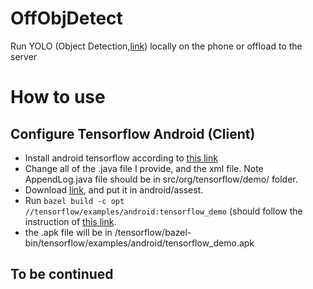 # OffObjDetect
Run YOLO (Object Detection,[link](https://pjreddie.com/darknet/yolo/)) locally on the phone or offload to the server
# How to use
## Configure Tensorflow Android (Client)
* Install android tensorflow according to [this link](https://github.com/tensorflow/tensorflow/tree/master/tensorflow/examples/android)
* Change all of the .java file I provide, and the xml file. Note AppendLog.java file should be in src/org/tensorflow/demo/ folder.
* Download [link](https://drive.google.com/file/d/0B_1rCOO36m5ER09seXlDOTl2S0U/view?usp=sharing), and put it in android/assest.
* Run ```bazel build -c opt //tensorflow/examples/android:tensorflow_demo``` (should follow the instruction of [this link](https://github.com/tensorflow/tensorflow/tree/master/tensorflow/examples/android).
* the .apk file will be in /tensorflow/bazel-bin/tensorflow/examples/android/tensorflow_demo.apk

## To be continued
